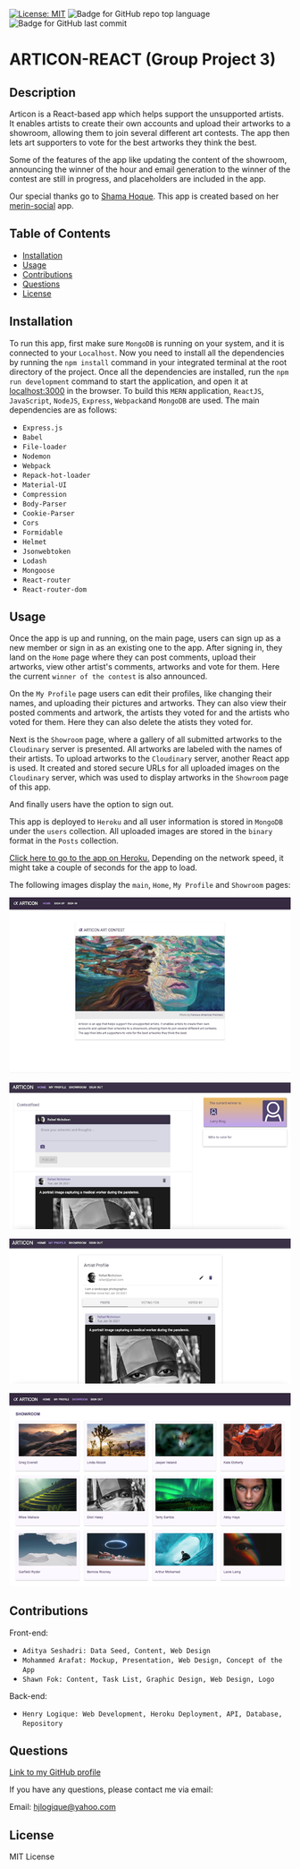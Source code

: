 [![License: MIT](https://img.shields.io/badge/License-MIT-yellow.svg)](https://opensource.org/licenses/MIT) ![Badge for GitHub repo top language](https://img.shields.io/github/languages/top/hjlogique/ARTICON-REACT?style=flat&logo=appveyor) ![Badge for GitHub last commit](https://img.shields.io/github/last-commit/hjlogique/ARTICON-REACT?style=flat&logo=appveyor)
  
# ARTICON-REACT (Group Project 3)

  ## Description 

   Articon is a React-based app which helps support the unsupported artists. It enables artists to create their own accounts and upload their artworks to a showroom, allowing them to join several different art contests. The app then lets art supporters to vote for the best artworks they think the best.
   
   Some of the features of the app like updating the content of the showroom, announcing the winner of the hour and email generation to the winner of the contest are still in progress, and placeholders are included in the app. 

   Our special thanks go to [Shama Hoque](https://github.com/shamahoque). This app is created based on her [merin-social](https://github.com/shamahoque/mern-social) app.
  

  ## Table of Contents
  * [Installation](#installation)
  * [Usage](#usage)
  * [Contributions](#contributions)
  * [Questions](#questions)
  * [License](#license)
  

  ## Installation

  To run this app, first make sure `MongoDB` is running on your system, and it is connected to your `Localhost`. Now you need to install all the dependencies by running the `npm install` command in your integrated terminal at the root directory of the project. Once all the dependencies are installed, run the `npm run development` command to start the application, and open it at [localhost:3000](http://localhost:3000/) in the browser. To build this `MERN` application, `ReactJS`, `JavaScript`, `NodeJS`, `Express`, `Webpack`and `MongoDB` are used. The main dependencies are as follows:

  * `Express.js`
  * `Babel`
  * `File-loader`
  * `Nodemon`
  * `Webpack`
  * `Repack-hot-loader`
  * `Material-UI`
  * `Compression`
  * `Body-Parser`
  * `Cookie-Parser`
  * `Cors`
  * `Formidable`
  * `Helmet`
  * `Jsonwebtoken`
  * `Lodash`
  * `Mongoose`
  * `React-router`
  * `React-router-dom`


  ## Usage 
   
   Once the app is up and running, on the main page, users can sign up as a new member or sign in as an existing one to the app. After signing in, they land on the `Home` page where they can post comments, upload their artworks, view other artist's comments, artworks and vote for them. Here the current `winner of the contest` is also announced. 
   
   On the `My Profile` page users can edit their profiles, like changing their names, and uploading their pictures and artworks. They can also view their posted comments and artwork, the artists they voted for and the artists who voted for them. Here they can also delete the atists they voted for. 
   
   Next is the `Showroom` page, where a gallery of all submitted artworks to the `Cloudinary` server is presented. All artworks are labeled with the names of their artists. To upload artworks to the `Cloudinary` server, another React app is used. It created and stored secure URLs for all uploaded images on the `Cloudinary` server, which was used to display artworks in the `Showroom` page of this app.  

   And finally users have the option to sign out.

   This app is deployed to `Heroku` and all user information is stored in `MongoDB` under the `users` collection. All uploaded images are stored in the `binary` format in the `Posts` collection.
   
   [Click here to go to the app on Heroku.](https://afternoon-shelf-11522.herokuapp.com) Depending on the network speed, it might take a couple of seconds for the app to load.
   
   The following images display the `main`, `Home`,  `My Profile` and `Showroom` pages:
   
  ![image 1](/screenshots/img1.png)

  ![image 2](/screenshots/img2.png)

  ![image 3](/screenshots/img3.png)

  ![image 4](/screenshots/img4.png)


  ## Contributions

  Front-end:
  * `Aditya Seshadri: Data Seed, Content, Web Design`
  * `Mohammed Arafat: Mockup, Presentation, Web Design, Concept of the App`
  * `Shawn Fok: Content, Task List, Graphic Design, Web Design, Logo`
  
  Back-end:
  * `Henry Logique: Web Development, Heroku Deployment, API, Database, Repository`
  

  ## Questions
  
  [Link to my GitHub profile](https://github.com/hjlogique)

  If you have any questions, please contact me via email:
  
  Email: hjlogique@yahoo.com
  

  ## License
  
  MIT License
